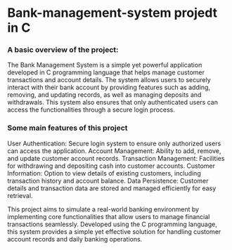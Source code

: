 # Bank-management-system projedt in C
<h3>A basic overview of the project:</h3>
The Bank Management System is a simple yet powerful application developed in C programming language that helps manage customer transactions and account details. The system allows users to securely interact with their bank account by providing features such as adding, removing, and updating records, as well as managing deposits and withdrawals. This system also ensures that only authenticated users can access the functionalities through a secure login process.

<h3>Some main features of this project</h3>
User Authentication: Secure login system to ensure only authorized users can access the application.
Account Management: Ability to add, remove, and update customer account records.
Transaction Management: Facilities for withdrawing and depositing cash into customer accounts.
Customer Information: Option to view details of existing customers, including transaction history and account balance.
Data Persistence: Customer details and transaction data are stored and managed efficiently for easy retrieval.

This project aims to simulate a real-world banking environment by implementing core functionalities that allow users to manage financial transactions seamlessly. Developed using the C programming language, this system provides a simple yet effective solution for handling customer account records and daily banking operations.
